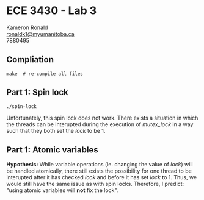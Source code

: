 # ECE 3430 - Lab 3

Kameron Ronald  
ronaldk1@myumanitoba.ca  
7880495

## Compliation

```shell
make  # re-compile all files
```

## Part 1: Spin lock

```shell
./spin-lock
```

Unfortunately, this spin lock does not work. There exists a situation in which the threads can be
interupted during the execution of *mutex_lock* in a way such that they both set the *lock* to be 1.

## Part 1: Atomic variables

**Hypothesis:** While variable operations (ie. changing the value of *lock*) will be handled
atomically, there still exists the possibility for one thread to be interupted after it has checked
*lock* and before it has set *lock* to 1. Thus, we would still have the same issue as with spin locks.
Therefore, I predict: "using atomic variables will **not** fix the lock".

